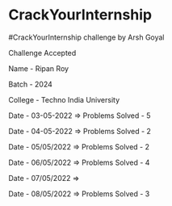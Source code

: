 # CrackYourInternship
#CrackYourInternship challenge by Arsh Goyal

Challenge Accepted

Name - Ripan Roy

Batch - 2024

College - Techno India University

Date - 03-05-2022 => Problems Solved - 5 

Date - 04-05-2022 => Problems Solved - 2

Date - 05/05/2022 => Problems Solved - 2

Date - 06/05/2022 => Problems Solved - 4

Date - 07/05/2022 =>

Date - 08/05/2022 => Problems Solved - 3
